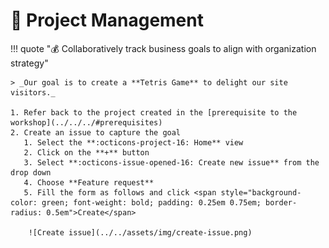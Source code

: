 # :test_tube: Project Management

!!! quote ":moneybag: Collaboratively track business goals to align with organization strategy"

    > _Our goal is to create a **Tetris Game** to delight our site visitors._

    1. Refer back to the project created in the [prerequisite to the workshop](../../../#prerequisites)
    2. Create an issue to capture the goal
       1. Select the **:octicons-project-16: Home** view
       2. Click on the **+** button
       3. Select **:octicons-issue-opened-16: Create new issue** from the drop down
       4. Choose **Feature request**
       5. Fill the form as follows and click <span style="background-color: green; font-weight: bold; padding: 0.25em 0.75em; border-radius: 0.5em">Create</span>

        ![Create issue](../../assets/img/create-issue.png)
